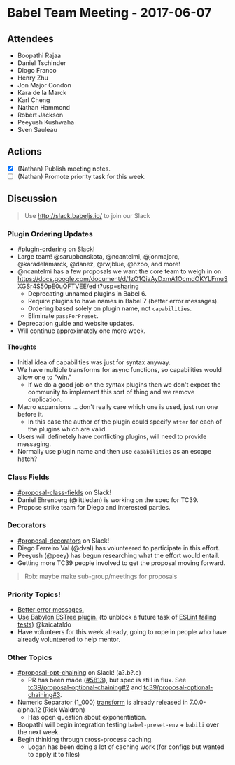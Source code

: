# Babel Team Meeting - 2017-06-07
 
## Attendees
- Boopathi Rajaa
- Daniel Tschinder
- Diogo Franco
- Henry Zhu
- Jon Major Condon
- Kara de la Marck
- Karl Cheng
- Nathan Hammond
- Robert Jackson
- Peeyush Kushwaha
- Sven Sauleau
 
## Actions
 
- [X] (Nathan) Publish meeting notes.
- [ ] (Nathan) Promote priority task for this week.
 
## Discussion

> Use http://slack.babeljs.io/ to join our Slack

### Plugin Ordering Updates
- [#plugin-ordering](https://babeljs.slack.com/messages/plugin-ordering) on Slack!
- Large team! @sarupbanskota, @ncantelmi, @jonmajorc, @karadelamarck, @danez, @rwjblue, @hzoo, and more!
- @ncantelmi has a few proposals we want the core team to weigh in on: https://docs.google.com/document/d/1zO1QiaAyDxmA1OcmdOKYLFmuSXGSr4S50pE0uQFTVEE/edit?usp=sharing
  - Deprecating unnamed plugins in Babel 6.
  - Require plugins to have names in Babel 7 (better error messages).
  - Ordering based solely on plugin name, not `capabilities`.
  - Eliminate `passForPreset`.
- Deprecation guide and website updates.
- Will continue approximately one more week.

#### Thoughts
- Initial idea of capabilities was just for syntax anyway.
- We have multiple transforms for async functions, so capabilities would allow one to "win."
  - If we do a good job on the syntax plugins then we don't expect the community to implement this sort of thing and we remove duplication.
- Macro expansions ... don't really care which one is used, just run one before it.
  - In this case the author of the plugin could specify `after` for each of the plugins which are valid.
- Users will definetely have conflicting plugins, will need to provide messaging.
- Normally use plugin name and then use `capabilities` as an escape hatch?

### Class Fields

- [#proposal-class-fields](https://babeljs.slack.com/messages/proposal-class-fields) on Slack!
- Daniel Ehrenberg (@littledan) is working on the spec for TC39.
- Propose strike team for Diego and interested parties.

### Decorators

- [#proposal-decorators](https://babeljs.slack.com/messages/proposal-decorators) on Slack!
- Diego Ferreiro Val (@dval) has volunteered to participate in this effort.
- Peeyush (@peey) has begun researching what the effort would entail.
- Getting more TC39 people involved to get the proposal moving forward.

> Rob: maybe make sub-group/meetings for proposals

### Priority Topics!

- [Better error messages.](https://github.com/babel/babylon/issues/169)
- [Use Babylon ESTree plugin.](https://github.com/babel/babel-eslint/issues/440) (to unblock a future task of [ESLint failing tests](https://github.com/babel/babel-eslint/issues/62)) @kaicataldo
- Have volunteers for this week already, going to rope in people who have already volunteered to help mentor.

### Other Topics

- [#proposal-opt-chaining](https://babeljs.slack.com/messages/proposal-opt-chaining) on Slack! (a?.b?.c)
  - PR has been made ([#5813](https://github.com/babel/babel/pull/5813)), but spec is still in flux. See [tc39/proposal-optional-chaining#2](https://github.com/tc39/proposal-optional-chaining/issues/2) and [tc39/proposal-optional-chaining#3](https://github.com/tc39/proposal-optional-chaining/issues/3).
- Numeric Separator (1_000) [transform](https://github.com/babel/babel/tree/7.0/packages/babel-plugin-transform-numeric-separator) is already released in 7.0.0-alpha.12 (Rick Waldron)
  - Has open question about exponentiation.
- Boopathi will begin integration testing `babel-preset-env` + `babili` over the next week.
- Begin thinking through cross-process caching.
  - Logan has been doing a lot of caching work (for configs but wanted to apply it to files)
